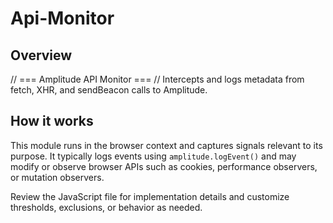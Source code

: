 # Api-Monitor

## Overview

// === Amplitude API Monitor ===
// Intercepts and logs metadata from fetch, XHR, and sendBeacon calls to Amplitude.

## How it works

This module runs in the browser context and captures signals relevant to its purpose.
It typically logs events using `amplitude.logEvent()` and may modify or observe browser APIs such as cookies, performance observers, or mutation observers.

Review the JavaScript file for implementation details and customize thresholds, exclusions, or behavior as needed.
